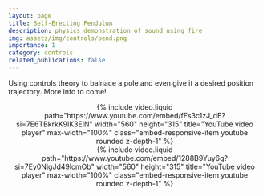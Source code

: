 ```yaml
---
layout: page
title: Self-Erecting Pendulum
description: physics demonstration of sound using fire
img: assets/img/controls/pend.png
importance: 1
category: controls
related_publications: false
---
```


Using controls theory to balnace a pole and even give it a desired position trajectory. More info to come!

<div  class="container-fluid" align="center" >
    {% include video.liquid path="https://www.youtube.com/embed/fFs3c1zJ_dE?si=7E6TBkrkK9lK3ElN" width="560" height="315" title="YouTube video player" max-width="100%" class="embed-responsive-item youtube rounded z-depth-1" %}
</div>

<div  class="container-fluid" align="center" >
    {% include video.liquid path="https://www.youtube.com/embed/1288B9Yuy6g?si=7Ey0NigJd49lcmOb" width="560" height="315" title="YouTube video player" max-width="100%" class="embed-responsive-item youtube rounded z-depth-1" %}
</div>
